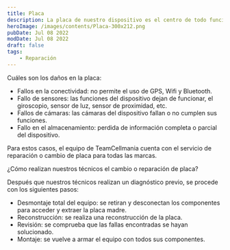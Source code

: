 ```yaml
---
title: Placa 
description: La placa de nuestro dispositivo es el centro de todo funcionamiento, el cerebro de nuestro equipo, el cual es susceptible a daños a pesar de estar en el centro de nuestro móvil.
heroImage: /images/contents/Placa-300x212.png
pubDate: Jul 08 2022
modDate: Jul 08 2022
draft: false
tags: 
    - Reparación
---
```


Cuáles son los daños en la placa:

- Fallos en la conectividad: no permite el uso de GPS, Wifi y Bluetooth.
- Fallo de sensores: las funciones del dispositivo dejan de funcionar, el giroscopio, sensor de luz, sensor de proximidad, etc.
- Fallos de cámaras: las cámaras del dispositivo fallan o no cumplen sus funciones.
- Fallo en el almacenamiento: perdida de información completa o parcial del dispositivo.

Para estos casos, el equipo de TeamCellmania cuenta con el servicio de reparación o cambio de placa para todas las marcas.

¿Cómo realizan nuestros técnicos el cambio o reparación de placa?

Después que nuestros técnicos realizan un diagnóstico previo, se procede con los siguientes pasos:

- Desmontaje total del equipo: se retiran y desconectan los componentes para acceder y extraer la placa madre.
- Reconstrucción: se realiza una reconstrucción de la placa.
- Revisión: se comprueba que las fallas encontradas se hayan solucionado.
- Montaje: se vuelve a armar el equipo con todos sus componentes.
